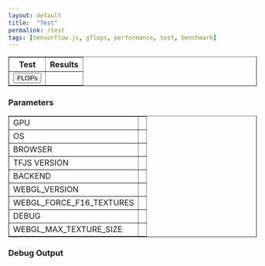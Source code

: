 ```yaml
---
layout: default
title:  "Test"
permalink: /test
tags: [tensorflow.js, gflops, performance, test, benchmark]
---
```



<!-- ===================================================  -->
<!-- Test Results                                          -->
<!-- ===================================================  -->
<div id='div-testresults'>
  <table id='table-hostinfo' border='1'>
    <tr>
      <th>Test</th>
      <th>Results</th>
    </tr>
    <tr>
      <td><button onclick="StartTest()">FLOPs</button></td>
      <td id="tr-flops"></td>
    </tr>
  </table>


<!-- ===================================================  -->
<!-- Parameters                                           -->
<!-- ===================================================  -->
<h3> Parameters </h3>
<div id='div-hostinfo'>
  <table id='table-hostinfo' border='1' border-width='2px'>
    <tr> <td>GPU</td> <td id="host-gpu"></td> </tr>
    <tr> <td>OS</td> <td id="host-os"></td> </tr>
    <tr> <td>BROWSER</td> <td id="host-browser"></td> </tr>
    <tr> <td>TFJS VERSION</td> <td id='host-tfversion'></td></tr>
    <tr> <td>BACKEND</td> <td id='host-tfbackend'></td> </tr>
    <tr> <td>WEBGL_VERSION</td> <td id='host-webglversion'></td> </tr>
    <tr> <td>WEBGL_FORCE_F16_TEXTURES</td> <td id='host-forcef16'></td> </tr>
    <tr> <td>DEBUG</td> <td id='host-debug'></td> </tr>
    <tr> <td>WEBGL_MAX_TEXTURE_SIZE</td> <td id='WEBGL_MAX_TEXTURE_SIZE'></td> </tr>
  </table>
  </div>

<!-- Canvas is needed to get GPU info -->
<canvas id="glcanvas" width="0" height="0">
<script src="scripts/host_info.js"></script>
</canvas>


<!-- ===================================================  -->
<!-- Output                                                 -->
<!-- ===================================================  -->
<h3> Debug Output</h3>


<texarea type="text" id='test-output'>



<script src="scripts/main.js"></script>
<script src="scripts/matmul.js"></script>
<script src="scripts/mnist.js"></script>
<script src="scripts/demo_worker.js"></script>